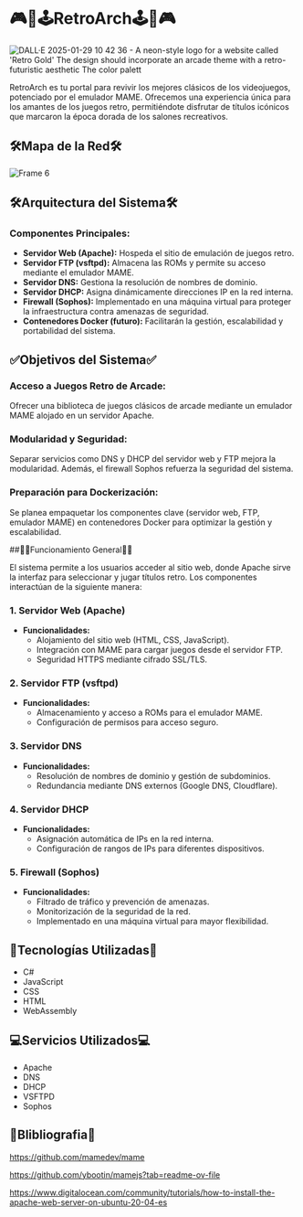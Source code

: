 # 🎮​👾​🕹️​RetroArch🕹️​👾​🎮

![DALL·E 2025-01-29 10 42 36 - A neon-style logo for a website called 'Retro Gold'  The design should incorporate an arcade theme with a retro-futuristic aesthetic  The color palett](https://github.com/user-attachments/assets/e8d85532-bad1-464d-8d1b-57406362fe65)


RetroArch es tu portal para revivir los mejores clásicos de los videojuegos, potenciado por el emulador MAME. Ofrecemos una experiencia única para los amantes de los juegos retro, permitiéndote disfrutar de títulos icónicos que marcaron la época dorada de los salones recreativos.

## 🛠️Mapa de la Red🛠️​

![Frame 6](https://github.com/user-attachments/assets/0c022f26-0552-4fd4-bb8d-4b42ee07a960)


## 🛠️​Arquitectura del Sistema🛠️​

### Componentes Principales:

- **Servidor Web (Apache):** Hospeda el sitio de emulación de juegos retro.
- **Servidor FTP (vsftpd):** Almacena las ROMs y permite su acceso mediante el emulador MAME.
- **Servidor DNS:** Gestiona la resolución de nombres de dominio.
- **Servidor DHCP:** Asigna dinámicamente direcciones IP en la red interna.
- **Firewall (Sophos):** Implementado en una máquina virtual para proteger la infraestructura contra amenazas de seguridad.
- **Contenedores Docker (futuro):** Facilitarán la gestión, escalabilidad y portabilidad del sistema.

## ✅Objetivos del Sistema✅

### Acceso a Juegos Retro de Arcade:

Ofrecer una biblioteca de juegos clásicos de arcade mediante un emulador MAME alojado en un servidor Apache.

### Modularidad y Seguridad:

Separar servicios como DNS y DHCP del servidor web y FTP mejora la modularidad. Además, el firewall Sophos refuerza la seguridad del sistema.

### Preparación para Dockerización:

Se planea empaquetar los componentes clave (servidor web, FTP, emulador MAME) en contenedores Docker para optimizar la gestión y escalabilidad.

##👷🏻Funcionamiento General👷🏻

El sistema permite a los usuarios acceder al sitio web, donde Apache sirve la interfaz para seleccionar y jugar títulos retro. Los componentes interactúan de la siguiente manera:

### 1. Servidor Web (Apache)

- **Funcionalidades:**
  - Alojamiento del sitio web (HTML, CSS, JavaScript).
  - Integración con MAME para cargar juegos desde el servidor FTP.
  - Seguridad HTTPS mediante cifrado SSL/TLS.

### 2. Servidor FTP (vsftpd)

- **Funcionalidades:**
  - Almacenamiento y acceso a ROMs para el emulador MAME.
  - Configuración de permisos para acceso seguro.

### 3. Servidor DNS

- **Funcionalidades:**
  - Resolución de nombres de dominio y gestión de subdominios.
  - Redundancia mediante DNS externos (Google DNS, Cloudflare).

### 4. Servidor DHCP

- **Funcionalidades:**
  - Asignación automática de IPs en la red interna.
  - Configuración de rangos de IPs para diferentes dispositivos.

### 5. Firewall (Sophos)

- **Funcionalidades:**
  - Filtrado de tráfico y prevención de amenazas.
  - Monitorización de la seguridad de la red.
  - Implementado en una máquina virtual para mayor flexibilidad.

## 🦾​Tecnologías Utilizadas🦾​

- C#
- JavaScript
- CSS
- HTML
- WebAssembly

## 💻​Servicios Utilizados💻​

- Apache
- DNS
- DHCP
- VSFTPD
- Sophos




































## 📖​Blibliografia📖​

https://github.com/mamedev/mame

https://github.com/ybootin/mamejs?tab=readme-ov-file

https://www.digitalocean.com/community/tutorials/how-to-install-the-apache-web-server-on-ubuntu-20-04-es
